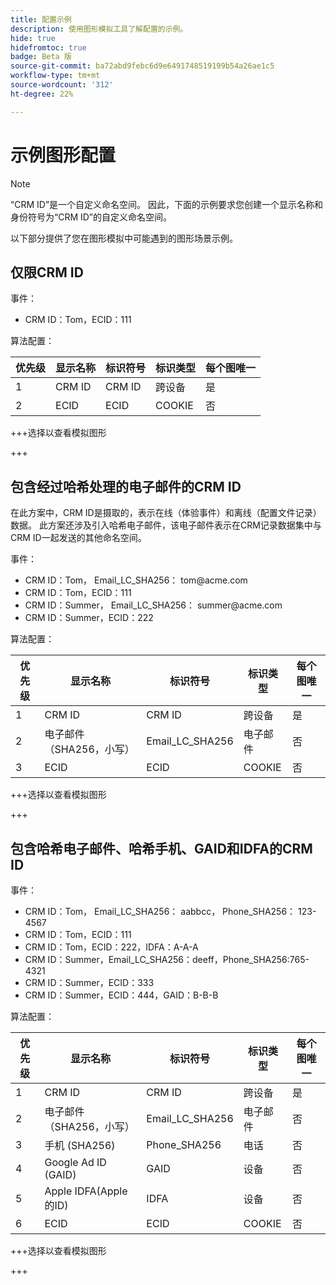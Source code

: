 ```yaml
---
title: 配置示例
description: 使用图形模拟工具了解配置的示例。
hide: true
hidefromtoc: true
badge: Beta 版
source-git-commit: ba72abd9febc6d9e6491748519199b54a26ae1c5
workflow-type: tm+mt
source-wordcount: '312'
ht-degree: 22%

---
```


# 示例图形配置

>[!NOTE]
>
>“CRM ID”是一个自定义命名空间。 因此，下面的示例要求您创建一个显示名称和身份符号为“CRM ID”的自定义命名空间。

以下部分提供了您在图形模拟中可能遇到的图形场景示例。

## 仅限CRM ID

事件：

* CRM ID：Tom，ECID：111

算法配置：

| 优先级 | 显示名称 | 标识符号 | 标识类型 | 每个图唯一 |
| ---| --- | --- | --- | --- |
| 1 | CRM ID | CRM ID | 跨设备 | 是 |
| 2 | ECID | ECID | COOKIE | 否 |

+++选择以查看模拟图形

+++

## 包含经过哈希处理的电子邮件的CRM ID

在此方案中，CRM ID是摄取的，表示在线（体验事件）和离线（配置文件记录）数据。 此方案还涉及引入哈希电子邮件，该电子邮件表示在CRM记录数据集中与CRM ID一起发送的其他命名空间。

事件：

* CRM ID：Tom， Email_LC_SHA256： tom<span>@acme.com
* CRM ID：Tom，ECID：111
* CRM ID：Summer， Email_LC_SHA256： summer<span>@acme.com
* CRM ID：Summer，ECID：222

算法配置：

| 优先级 | 显示名称 | 标识符号 | 标识类型 | 每个图唯一 |
| ---| --- | --- | --- | --- |
| 1 | CRM ID | CRM ID | 跨设备 | 是 |
| 2 | 电子邮件（SHA256，小写） | Email_LC_SHA256 | 电子邮件 | 否 |
| 3 | ECID | ECID | COOKIE | 否 |

+++选择以查看模拟图形

+++

## 包含哈希电子邮件、哈希手机、GAID和IDFA的CRM ID

事件：

* CRM ID：Tom， Email_LC_SHA256： aabbcc， Phone_SHA256： 123-4567
* CRM ID：Tom，ECID：111
* CRM ID：Tom，ECID：222，IDFA：A-A-A
* CRM ID：Summer，Email_LC_SHA256：deeff，Phone_SHA256:765-4321
* CRM ID：Summer，ECID：333
* CRM ID：Summer，ECID：444，GAID：B-B-B

算法配置：

| 优先级 | 显示名称 | 标识符号 | 标识类型 | 每个图唯一 |
| ---| --- | --- | --- | --- |
| 1 | CRM ID | CRM ID | 跨设备 | 是 |
| 2 | 电子邮件（SHA256，小写） | Email_LC_SHA256 | 电子邮件 | 否 |
| 3 | 手机 (SHA256) | Phone_SHA256 | 电话 | 否 |
| 4 | Google Ad ID (GAID) | GAID | 设备 | 否 |
| 5 | Apple IDFA(Apple的ID) | IDFA | 设备 | 否 |
| 6 | ECID | ECID | COOKIE | 否 |

+++选择以查看模拟图形

+++